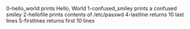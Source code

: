 0-hello_world prints Hello, World
1-confused_smiley prints a confused smiley
2-hellofile prints contents of /etc/passwd
4-lastline returns 10 last lines
5-firstlines returns first 10 lines
